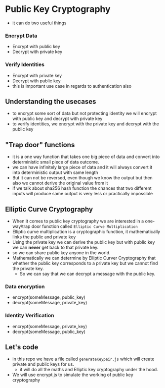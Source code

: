 # Public Key Cryptography
- it can do two useful things
### Encrypt Data
- Encrypt with public key
- Decrypt with private key
### Verify Identities
- Encrypt with private key
- Decrypt with public key
- this is important use case in regards to authentication also
## Understanding the usecases
- to encrypt some sort of data but not protecting identity we will encrypt with public key and decrypt with private key
- to verify identities, we encrypt with the private key and decrypt with the public key

## "Trap door" functions
- it is a one way function that takes one big piece of data and convert into deterministic small piece of data outcome.
- we can have infinitely large piece of data and it will always convert it into deterministic output with same length
- But it can not be reversed, even though we know the output but then also we cannot derive the original value from it
- if we talk about sha256 hash function the chances that two different inputs will produce same output is very less or practically impossible

## Elliptic Curve Cryptography
- When it comes to public key cryptography we are interested in a one-way/trap door function called `Elliptic Curve Multiplication`
- Elliptic curve multiplication is a cryptographic function, it mathematically links the public and private key
- Using the private key we can derive the public key but with public key we can **never** get back to that private key.
- so we can share public key anyone in the world.
- Mathematically we can determine by Elliptic Curver Cryptography that whether the public key corresponds to a private key but we cannot find the private key.
    - So we can say that we can decrypt a message with the public key.
### Data encryption
- encrypt(someMessage, public_key)
- decrypt(someMessage, private_key)
### Identity Verification
- encrypt(someMessage, private_key)
- decrypt(someMessage, public_key)

## Let's code
- in this repo we have a file called `generateKeypair.js` which will create private and public keys for us.
    - it will do all the maths and Elliptic key cryptography under the hood.
- We will use encrypt.js to simulate the working of public key cryptography